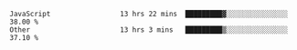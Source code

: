 
<!--
**xy406043/xy406043** is a ✨ _special_ ✨ repository because its `README.md` (this file) appears on your GitHub profile.

Here are some ideas to get you started:

- 🔭 I’m currently working on ...
- 🌱 I’m currently learning ...
- 👯 I’m looking to collaborate on ...
- 🤔 I’m looking for help with ...
- 💬 Ask me about ...
- 📫 How to reach me: ...
- 😄 Pronouns: ...
- ⚡ Fun fact: ...
-->

<!--START_SECTION:waka-->

```text
JavaScript                 13 hrs 22 mins  █████████▓░░░░░░░░░░░░░░░   38.00 %
Other                      13 hrs 3 mins   █████████▒░░░░░░░░░░░░░░░   37.10 %
```

<!--END_SECTION:waka-->
